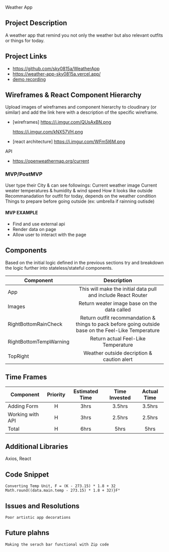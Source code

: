 Weather App

## Project Description

A weather app that remind you not only the weather but also relevant outfits or things for today.

## Project Links

- https://github.com/sky0815a/WeatherApp
- https://weather-app-sky0815a.vercel.app/
- [demo recording]()

## Wireframes & React Component Hierarchy

Upload images of wireframes and component hierarchy to cloudinary (or similar) and add the link here with a description of the specific wireframe.

- [wireframes]
    https://i.imgur.com/QUsAxBN.png
    
    https://i.imgur.com/kNX57VH.png
  
- [react architecture]
    https://i.imgur.com/WFm5I6M.png

API
- https://openweathermap.org/current

### MVP/PostMVP

User type their City & can see followings:
    Current weather image
    Current weater temperatures & humidity & wind speed
    How it looks like outside
    Recommanadation for outfit for today, depends on the weather condition
    Things to prepare before going outside (ex: umbrella if rainning outisde)

#### MVP EXAMPLE
- Find and use external api 
- Render data on page 
- Allow user to interact with the page


## Components

Based on the initial logic defined in the previous sections try and breakdown the logic further into stateless/stateful components. 

| Component | Description | 
| --- | :---: |  
| App | This will make the initial data pull and include React Router| 
| Images | Return weater image base on the data called| 
| RightBottomRainCheck | Return outfit recommandation & things to pack before going outside base on the Feel-Like Temperature | 
| RightBottomTempWarning| Return actual Feel-Like Temperature | 
| TopRight| Weather outside decription & caution alert | 

## Time Frames


| Component | Priority | Estimated Time | Time Invested | Actual Time |
| --- | :---: |  :---: | :---: | :---: |
| Adding Form | H | 3hrs| 3.5hrs | 3.5hrs |
| Working with API | H | 3hrs| 2.5hrs | 2.5hrs |
| Total | H | 6hrs| 5hrs | 5hrs |

## Additional Libraries
 Axios, React


## Code Snippet

	Converting Temp Unit, F = (K - 273.15) * 1.8 + 32
	Math.round((data.main.temp - 273.15) * 1.8 + 32)}F°


## Issues and Resolutions
	Poor artistic app decorations


## Future plahns
	Making the serach bar functional with Zip code
